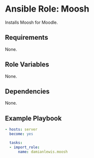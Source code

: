 # Ansible Role: Moosh
Installs Moosh for Moodle.

## Requirements
None.

## Role Variables
None.

## Dependencies
None.

## Example Playbook
```yaml
- hosts: server
  become: yes

  tasks:
  - import_role:
      name: damianlewis.moosh
```
